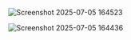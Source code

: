 
![Screenshot 2025-07-05 164523](https://github.com/user-attachments/assets/457243b6-3d90-4749-b8d0-0b40aa0c8535)

![Screenshot 2025-07-05 164436](https://github.com/user-attachments/assets/37620c62-191d-4a6b-8206-9c7f571224ce)

